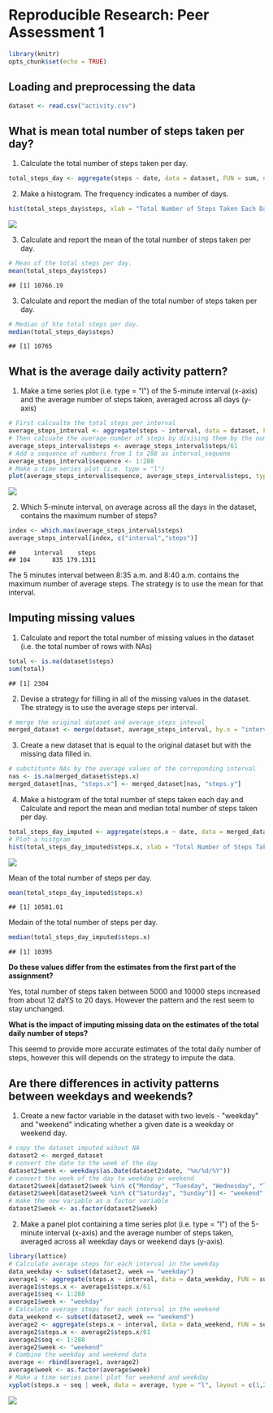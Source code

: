 # Reproducible Research: Peer Assessment 1


```r
library(knitr)
opts_chunk$set(echo = TRUE)
```

## Loading and preprocessing the data


```r
dataset <- read.csv("activity.csv")
```

## What is mean total number of steps taken per day?

1. Calculate the total number of steps taken per day. 


```r
total_steps_day <- aggregate(steps ~ date, data = dataset, FUN = sum, na.action = na.omit)
```

2. Make a histogram. The frequency indicates a number of days.


```r
hist(total_steps_day$steps, xlab = "Total Number of Steps Taken Each Day", main = paste("Histogram of", "Total Number of Staps Taken Each Day"))
```

![](PA1_template_files/figure-html/PlotHistogram-1.png) 

3. Calculate and report the mean of the total number of steps taken per day.


```r
# Mean of the total steps per day.
mean(total_steps_day$steps)
```

```
## [1] 10766.19
```

3. Calculate and report the median of the total number of steps taken per day.


```r
# Median of hte total steps per day.
median(total_steps_day$steps)
```

```
## [1] 10765
```

## What is the average daily activity pattern?

1. Make a time series plot (i.e. type = "l") of the 5-minute interval (x-axis) and the average number of steps taken, averaged across all days (y-axis)


```r
# First calcualte the total steps per interval
average_steps_interval <- aggregate(steps ~ interval, data = dataset, FUN = sum, na.action = na.omit)
# Then calcuate the average number of steps by divising them by the number of each interval, which is 61
average_steps_interval$steps <- average_steps_interval$steps/61
# Add a sequence of numbers from 1 to 288 as interval_sequene
average_steps_interval$sequence <- 1:288
# Make a time series plot (i.e. type = "l") 
plot(average_steps_interval$sequence, average_steps_interval$steps, type = "l", xlab = "5-min inerval (e.g., 1=5min, 2=10min, 3-15min, ...)", ylab = "Avearage number of steps", main = "Average number of steps taken for each 5 min interval")
```

![](PA1_template_files/figure-html/timeSeriesPlotOf5MinInterval-1.png) 

2. Which 5-minute interval, on average across all the days in the dataset, contains the maximum number of steps?


```r
index <- which.max(average_steps_interval$steps)
average_steps_interval[index, c("interval","steps")]
```

```
##     interval    steps
## 104      835 179.1311
```

The 5 minutes interval between 8:35 a.m. and 8:40 a.m. contains the maximum number of average steps. The strategy is to use the mean for that interval.

## Imputing missing values

1. Calculate and report the total number of missing values in the dataset (i.e. the total number of rows with NAs)


```r
total <- is.na(dataset$steps)
sum(total)
```

```
## [1] 2304
```

2. Devise a strategy for filling in all of the missing values in the dataset. The strategy is to use the average steps per interval.


```r
# merge the original dataset and average_steps_inteval 
merged_dataset <- merge(dataset, average_steps_interval, by.x = "interval", by.y = "interval")
```

3. Create a new dataset that is equal to the original dataset but with the missing data filled in.


```r
# substitunte NAs by the average values of the correponding interval
nas <- is.na(merged_dataset$steps.x)
merged_dataset[nas, "steps.x"] <- merged_dataset[nas, "steps.y"]
```

4. Make a histogram of the total number of steps taken each day and Calculate and report the mean and median total number of steps taken per day. 


```r
total_steps_day_imputed <- aggregate(steps.x ~ date, data = merged_dataset, FUN = sum, na.action = na.omit)
# Plot a histgram 
hist(total_steps_day_imputed$steps.x, xlab = "Total Number of Steps Taken Each Day", main = paste("Histogram of", "Total Number of Staps Taken Each Day with NA imputed"))    
```

![](PA1_template_files/figure-html/PlotHistogramWithoutNA-1.png) 

Mean of the total number of steps per day.


```r
mean(total_steps_day_imputed$steps.x)
```

```
## [1] 10581.01
```
                                     
Medain of the total number of steps per day.


```r
median(total_steps_day_imputed$steps.x)
```

```
## [1] 10395
```

**Do these values differ from the estimates from the first part of the assignment?** 

Yes, total number of steps taken between 5000 and 10000 steps increased from about 12 daYS to 20 days. However the pattern and the rest seem to stay unchanged. 

**What is the impact of imputing missing data on the estimates of the total daily number of steps?**

This seemd to provide more accurate estimates of the total daily number of steps, however this will depends on the strategy to impute the data.

## Are there differences in activity patterns between weekdays and weekends?

1. Create a new factor variable in the dataset with two levels - "weekday" and "weekend" indicating whether a given date is a weekday or weekend day.


```r
# copy the dataset imputed wihout NA
dataset2 <- merged_dataset
# convert the date to the week of the day
dataset2$week <- weekdays(as.Date(dataset2$date, "%m/%d/%Y"))
# convert the week of the day to weekday or weekend
dataset2$week[dataset2$week %in% c("Monday", "Tuesday", "Wednesday", "Thursday", "Friday")] <- "weekday"
dataset2$week[dataset2$week %in% c("Saturday", "Sunday")] <- "weekend"
# make the new variable as a factor variable
dataset2$week <- as.factor(dataset2$week)
```

2. Make a panel plot containing a time series plot (i.e. type = "l") of the 5-minute interval (x-axis) and the average number of steps taken, averaged across all weekday days or weekend days (y-axis). 


```r
library(lattice)
# Calculate average steps for each interval in the weekday
data_weekday <- subset(dataset2, week == "weekday")
average1 <- aggregate(steps.x ~ interval, data = data_weekday, FUN = sum)
average1$steps.x <- average1$steps.x/61
average1$seq <- 1:288
average1$week <- "weekday"
# Calculate average steps for each interval in the weekend
data_weekend <- subset(dataset2, week == "weekend")
average2 <- aggregate(steps.x ~ interval, data = data_weekend, FUN = sum)
average2$steps.x <- average2$steps.x/61
average2$seq <- 1:288
average2$week <- "weekend"
# Combine the weekday and weekend data
average <- rbind(average1, average2)
average$week <- as.factor(average$week)
# Make a time series panel plot for weekend and weekday
xyplot(steps.x ~ seq | week, data = average, type = "l", layout = c(1,2),xlab = "5-minute interval (e.g., 1=5minm 2=10min, 3=15min, ...)", ylab = "Average number of steps taken" , main = "Comparison between weekend and weekday")
```

![](PA1_template_files/figure-html/planePlot-1.png) 


